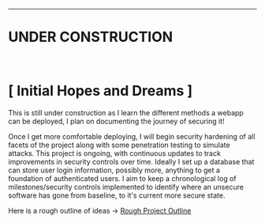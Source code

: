 ---

# UNDER CONSTRUCTION

<br>

# [ Initial Hopes and Dreams ]

This is still under construction as I learn the different methods a webapp can be deployed, I plan on documenting the journey of securing it!

   Once I get more comfortable deploying, I will begin security hardening of all facets of the project along with some penetration testing to simulate attacks. This project is ongoing, with continuous updates to track improvements in security controls over time. Ideally I set up a database that can store user login information, possibly more, anything to get a foundation of authenticated users. I aim to keep a chronological log of milestones/security controls implemented to identify where an unsecure software has gone from baseline, to it's current more secure state.

Here is a rough outline of ideas -> [Rough Project Outline](outline.md)

